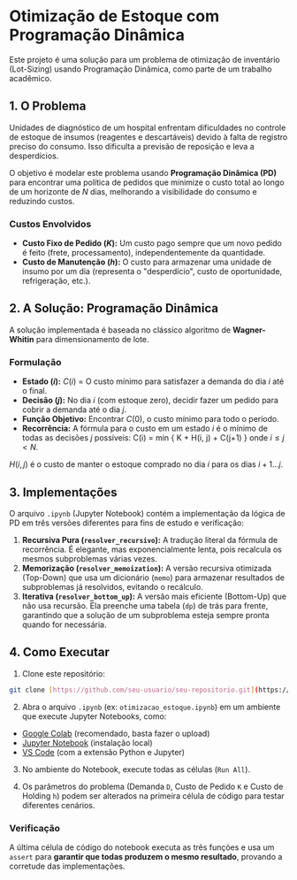# Otimização de Estoque com Programação Dinâmica

Este projeto é uma solução para um problema de otimização de inventário (Lot-Sizing) usando Programação Dinâmica, como parte de um trabalho acadêmico.

## 1. O Problema

Unidades de diagnóstico de um hospital enfrentam dificuldades no controle de estoque de insumos (reagentes e descartáveis) devido à falta de registro preciso do consumo. Isso dificulta a previsão de reposição e leva a desperdícios.

O objetivo é modelar este problema usando **Programação Dinâmica (PD)** para encontrar uma política de pedidos que minimize o custo total ao longo de um horizonte de $N$ dias, melhorando a visibilidade do consumo e reduzindo custos.

### Custos Envolvidos
* **Custo Fixo de Pedido ($K$):** Um custo pago sempre que um novo pedido é feito (frete, processamento), independentemente da quantidade.
* **Custo de Manutenção ($h$):** O custo para armazenar uma unidade de insumo por um dia (representa o "desperdício", custo de oportunidade, refrigeração, etc.).

## 2. A Solução: Programação Dinâmica

A solução implementada é baseada no clássico algoritmo de **Wagner-Whitin** para dimensionamento de lote.

### Formulação
* **Estado ($i$):** $C(i)$ = O custo mínimo para satisfazer a demanda do dia $i$ até o final.
* **Decisão ($j$):** No dia $i$ (com estoque zero), decidir fazer um pedido para cobrir a demanda até o dia $j$.
* **Função Objetivo:** Encontrar $C(0)$, o custo mínimo para todo o período.
* **Recorrência:**
  A fórmula para o custo em um estado $i$ é o mínimo de todas as decisões $j$ possíveis:
  C(i) = min { K + H(i, j) + C(j+1) } onde $i \le j < N$.

$H(i, j)$ é o custo de manter o estoque comprado no dia $i$ para os dias $i+1 \ldots j$.

## 3. Implementações

O arquivo `.ipynb` (Jupyter Notebook) contém a implementação da lógica de PD em três versões diferentes para fins de estudo e verificação:

1.  **Recursiva Pura (`resolver_recursivo`):** A tradução literal da fórmula de recorrência. É elegante, mas exponencialmente lenta, pois recalcula os mesmos subproblemas várias vezes.
2.  **Memorização (`resolver_memoization`):** A versão recursiva otimizada (Top-Down) que usa um dicionário (`memo`) para armazenar resultados de subproblemas já resolvidos, evitando o recálculo.
3.  **Iterativa (`resolver_bottom_up`):** A versão mais eficiente (Bottom-Up) que não usa recursão. Ela preenche uma tabela (`dp`) de trás para frente, garantindo que a solução de um subproblema esteja sempre pronta quando for necessária.

## 4. Como Executar

1.  Clone este repositório:
  ```bash
  git clone [https://github.com/seu-usuario/seu-repositorio.git](https://github.com/seu-usuario/seu-repositorio.git)
  ```
2.  Abra o arquivo `.ipynb` (ex: `otimizacao_estoque.ipynb`) em um ambiente que execute Jupyter Notebooks, como:
  * [Google Colab](https://colab.research.google.com/) (recomendado, basta fazer o upload)
  * [Jupyter Notebook](https://jupyter.org/install) (instalação local)
  * [VS Code](https://code.visualstudio.com/) (com a extensão Python e Jupyter)

3.  No ambiente do Notebook, execute todas as células (`Run All`).

4.  Os parâmetros do problema (Demanda `D`, Custo de Pedido `K` e Custo de Holding `h`) podem ser alterados na primeira célula de código para testar diferentes cenários.

### Verificação
A última célula de código do notebook executa as três funções e usa um `assert` para **garantir que todas produzem o mesmo resultado**, provando a corretude das implementações.
